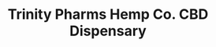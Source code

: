 ---
title: "Trinity Pharms Hemp Co. CBD Dispensary"
url: /black-moutain/trinity-pharms-hemp-co-cbd-dispensary/
shop: Kräuter
---